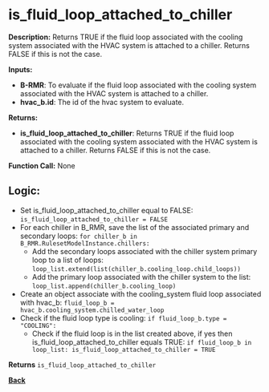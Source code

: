 # is_fluid_loop_attached_to_chiller  

**Description:** Returns TRUE if the fluid loop associated with the cooling system associated with the HVAC system is attached to a chiller. Returns FALSE if this is not the case.   

**Inputs:**  
- **B-RMR**: To evaluate if the fluid loop associated with the cooling system associated with the HVAC system is attached to a chiller.   
- **hvac_b.id**: The id of the hvac system to evaluate.  

**Returns:**  
- **is_fluid_loop_attached_to_chiller**: Returns TRUE if the fluid loop associated with the cooling system associated with the HVAC system is attached to a chiller. Returns FALSE if this is not the case.   
 
**Function Call:** None  

## Logic:   
- Set is_fluid_loop_attached_to_chiller equal to FALSE: `is_fluid_loop_attached_to_chiller = FALSE`  
- For each chiller in B_RMR, save the list of the associated primary and secondary loops: `for chiller_b in B_RMR.RulesetModelInstance.chillers:`   
    - Add the secondary loops associated with the chiller system primary loop to a list of loops: `loop_list.extend(list(chiller_b.cooling_loop.child_loops))`  
    - Add the primary loop associated with the chiller system to the list: `loop_list.append(chiller_b.cooling_loop)`  
- Create an object associate with the cooling_system fluid loop associated with hvac_b: `fluid_loop_b = hvac_b.cooling_system.chilled_water_loop`
- Check if the fluid loop type is cooling: `if fluid_loop_b.type = "COOLING":`
    - Check if the fluid loop is in the list created above, if yes then is_fluid_loop_attached_to_chiller equals TRUE: `if fluid_loop_b in loop_list: is_fluid_loop_attached_to_chiller = TRUE` 

**Returns** `is_fluid_loop_attached_to_chiller`  


**[Back](../../../_toc.md)**
